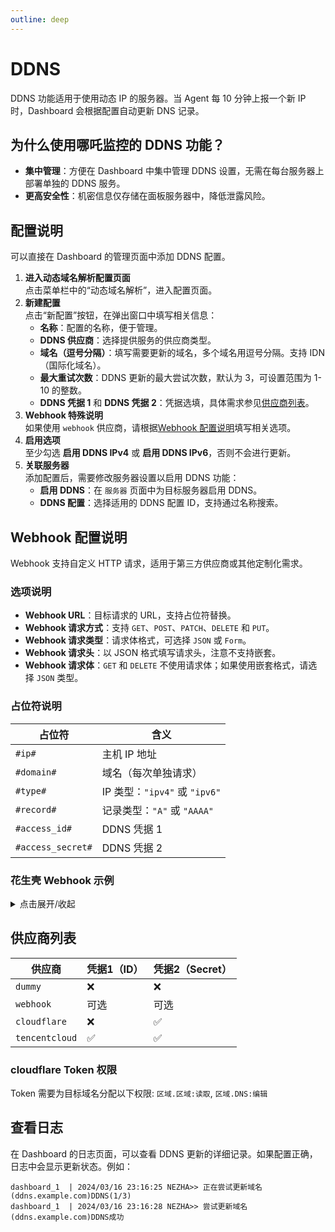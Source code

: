 ```yaml
---
outline: deep
---
```


# DDNS

DDNS 功能适用于使用动态 IP 的服务器。当 Agent 每 10 分钟上报一个新 IP 时，Dashboard 会根据配置自动更新 DNS 记录。

## 为什么使用哪吒监控的 DDNS 功能？

- **集中管理**：方便在 Dashboard 中集中管理 DDNS 设置，无需在每台服务器上部署单独的 DDNS 服务。
- **更高安全性**：机密信息仅存储在面板服务器中，降低泄露风险。

## 配置说明

可以直接在 Dashboard 的管理页面中添加 DDNS 配置。

1. **进入动态域名解析配置页面**  
   点击菜单栏中的“动态域名解析”，进入配置页面。  
2. **新建配置**  
   点击“新配置”按钮，在弹出窗口中填写相关信息：
   - **名称**：配置的名称，便于管理。
   - **DDNS 供应商**：选择提供服务的供应商类型。
   - **域名（逗号分隔）**：填写需要更新的域名，多个域名用逗号分隔。支持 IDN（国际化域名）。
   - **最大重试次数**：DDNS 更新的最大尝试次数，默认为 3，可设置范围为 1-10 的整数。
   - **DDNS 凭据 1** 和 **DDNS 凭据 2**：凭据选填，具体需求参见[供应商列表](#供应商列表)。
3. **Webhook 特殊说明**  
   如果使用 `webhook` 供应商，请根据[Webhook 配置说明](#webhook-配置说明)填写相关选项。
4. **启用选项**  
   至少勾选 **启用 DDNS IPv4** 或 **启用 DDNS IPv6**，否则不会进行更新。
5. **关联服务器**  
   添加配置后，需要修改服务器设置以启用 DDNS 功能：  
   - **启用 DDNS**：在 `服务器` 页面中为目标服务器启用 DDNS。  
   - **DDNS 配置**：选择适用的 DDNS 配置 ID，支持通过名称搜索。

## Webhook 配置说明

Webhook 支持自定义 HTTP 请求，适用于第三方供应商或其他定制化需求。

### 选项说明

- **Webhook URL**：目标请求的 URL，支持占位符替换。
- **Webhook 请求方式**：支持 `GET`、`POST`、`PATCH`、`DELETE` 和 `PUT`。
- **Webhook 请求类型**：请求体格式，可选择 `JSON` 或 `Form`。
- **Webhook 请求头**：以 JSON 格式填写请求头，注意不支持嵌套。
- **Webhook 请求体**：`GET` 和 `DELETE` 不使用请求体；如果使用嵌套格式，请选择 `JSON` 类型。

### 占位符说明

| 占位符      | 含义                   |
| ----------- | ---------------------- |
| `#ip#`      | 主机 IP 地址            |
| `#domain#`  | 域名（每次单独请求）    |
| `#type#`    | IP 类型：`"ipv4"` 或 `"ipv6"` |
| `#record#`  | 记录类型：`"A"` 或 `"AAAA"` |
| `#access_id#` | DDNS 凭据 1           |
| `#access_secret#` | DDNS 凭据 2       |

### 花生壳 Webhook 示例
<details>
  <summary>点击展开/收起</summary>

- **URL**：`http://ddns.oray.com/ph/update?hostname=#domain#&myip=#ip#`
- **请求方式**: `GET`
- **请求头**:  
  ```json
  {
    "Authorization": "Basic pass"
  }
  ```
  其中 `pass` 是 Base64 编码后的用户名和密码（例如，`user:pass` 转换为 `dXNlcjpwYXNzCg==`）。
- **注意**：花生壳仅支持 A 记录，因此只需启用 IPv4。

</details>

## 供应商列表

| 供应商         | 凭据1（ID） | 凭据2（Secret） |
| -------------- | ----------- | --------------- |
| `dummy`        | ❌️          | ❌️              |
| `webhook`      | 可选        | 可选            |
| `cloudflare`   | ❌️          | ✅               |
| `tencentcloud` | ✅          | ✅               |


### cloudflare Token 权限

Token 需要为目标域名分配以下权限:
   `区域.区域:读取`, `区域.DNS:编辑`

## 查看日志

在 Dashboard 的日志页面，可以查看 DDNS 更新的详细记录。如果配置正确，日志中会显示更新状态。例如：

```shell
dashboard_1  | 2024/03/16 23:16:25 NEZHA>> 正在尝试更新域名(ddns.example.com)DDNS(1/3)
dashboard_1  | 2024/03/16 23:16:28 NEZHA>> 尝试更新域名(ddns.example.com)DDNS成功
```